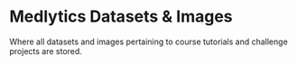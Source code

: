# Medlytics Datasets & Images
Where all datasets and images pertaining to course tutorials and challenge projects are stored.
